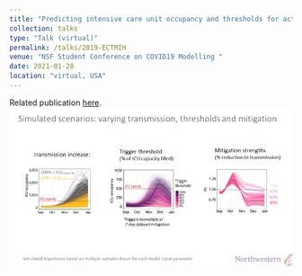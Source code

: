 ```yaml
---
title: "Predicting intensive care unit occupancy and thresholds for action to avoid exceeding capacities in Chicago, Illinois"
collection: talks
type: "Talk (virtual)"
permalink: /talks/2019-ECTMIH
venue: "NSF Student Conference on COVID19 Modelling "
date: 2021-01-28
location: "virtual, USA"
---
```



Related publication [here](https://manuelarunge.github.io//publication/2021-06-27-COVIDICU).
<br/><img src='/images/20210128_NSFtalk_mrunge.png'>